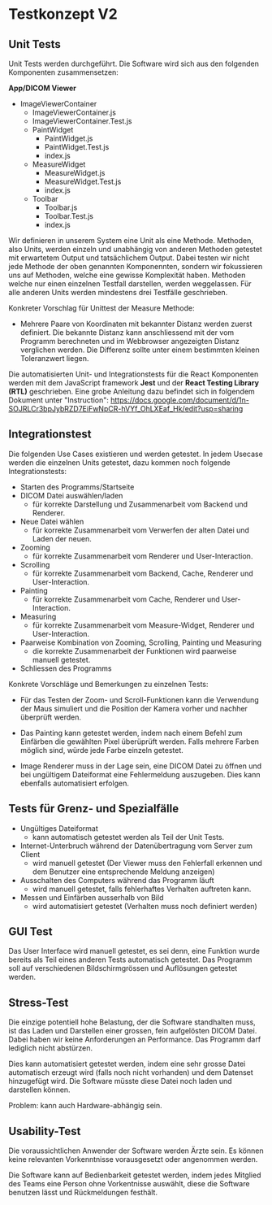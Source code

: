 # Testkonzept V2

## Unit Tests

Unit Tests werden durchgeführt. Die Software wird sich aus den folgenden Komponenten zusammensetzen:

**App/DICOM Viewer**

- ImageViewerContainer
  - ImageViewerContainer.js
  - ImageViewerContainer.Test.js
  - PaintWidget
    - PaintWidget.js
    - PaintWidget.Test.js
    - index.js
  - MeasureWidget
    - MeasureWidget.js
    - MeasureWidget.Test.js
    - index.js
  - Toolbar
    - Toolbar.js
    - Toolbar.Test.js
    - index.js

Wir definieren in unserem System eine Unit als eine Methode. Methoden, also Units, werden einzeln und unabhängig von anderen Methoden getestet mit erwartetem Output und tatsächlichem Output. Dabei testen wir nicht jede Methode der oben genannten Komponennten, sondern wir fokussieren uns auf Methoden, welche eine gewisse Komplexität haben. Methoden welche nur einen einzelnen Testfall darstellen, werden weggelassen. Für alle anderen Units werden mindestens drei Testfälle geschrieben.

Konkreter Vorschlag für Unittest der Measure Methode:
  - Mehrere Paare von Koordinaten mit bekannter Distanz werden zuerst definiert. Die bekannte Distanz kann anschliessend mit der vom Programm berechneten und im Webbrowser angezeigten Distanz verglichen werden. Die Differenz sollte unter einem bestimmten kleinen Toleranzwert liegen. 

Die automatisierten Unit- und Integrationstests für die React Komponenten werden mit dem JavaScript framework **Jest** und der **React Testing Library (RTL)** geschrieben. Eine grobe Anleitung dazu befindet sich in folgendem Dokument unter "Instruction": https://docs.google.com/document/d/1n-SOJRLCr3bpJybRZD7EiFwNpCR-hVYf_OhLXEaf_Hk/edit?usp=sharing

## Integrationstest

Die folgenden Use Cases existieren und werden getestet. In jedem Usecase werden die einzelnen Units getestet, dazu kommen noch folgende Integrationstests:

- Starten des Programms/Startseite
- DICOM Datei auswählen/laden
  - für korrekte Darstellung und Zusammenarbeit vom Backend und Renderer.
- Neue Datei wählen
  - für korrekte Zusammenarbeit vom Verwerfen der alten Datei und Laden der neuen.
- Zooming
  - für korrekte Zusammenarbeit vom Renderer und User-Interaction.
- Scrolling
  - für korrekte Zusammenarbeit vom Backend, Cache, Renderer und User-Interaction.
- Painting
  - für korrekte Zusammenarbeit vom Cache, Renderer und User-Interaction. 
- Measuring
  - für korrekte Zusammenarbeit vom Measure-Widget, Renderer und User-Interaction.
- Paarweise Kombination von Zooming, Scrolling, Painting und Measuring
  - die korrekte Zusammenarbeit der Funktionen wird paarweise manuell getestet.
- Schliessen des Programms

Konkrete Vorschläge und Bemerkungen zu einzelnen Tests:

- Für das Testen der Zoom- und Scroll-Funktionen kann die Verwendung der Maus simuliert und die Position der Kamera vorher und nachher überprüft werden.

- Das Painting kann getestet werden, indem nach einem Befehl zum Einfärben die gewählten Pixel überüprüft werden. Falls mehrere Farben möglich sind, würde jede Farbe einzeln getestet.

- Image Renderer muss in der Lage sein, eine DICOM Datei zu öffnen und bei ungültigem Dateiformat eine Fehlermeldung auszugeben. Dies kann ebenfalls automatisiert erfolgen.


## Tests für Grenz- und Spezialfälle

- Ungültiges Dateiformat
  - kann automatisch getestet werden als Teil der Unit Tests.
- Internet-Unterbruch während der Datenübertragung vom Server zum Client
  - wird manuell getestet (Der Viewer muss den Fehlerfall erkennen und dem Benutzer eine entsprechende Meldung anzeigen)
- Ausschalten des Computers während das Programm läuft
  - wird manuell getestet, falls fehlerhaftes Verhalten auftreten kann.
- Messen und Einfärben ausserhalb von Bild
  - wird automatisiert getestet (Verhalten muss noch definiert werden)

## GUI Test

Das User Interface wird manuell getestet, es sei denn, eine Funktion wurde bereits als Teil eines anderen Tests automatisch getestet.
Das Programm soll auf verschiedenen Bildschirmgrössen und Auflösungen getestet werden.

## Stress-Test

Die einzige potentiell hohe Belastung, der die Software standhalten muss, ist
das Laden und Darstellen einer grossen, fein aufgelösten DICOM Datei. Dabei haben wir keine Anforderungen an Performance. Das Programm darf lediglich nicht abstürzen.

Dies kann automatisiert getestet werden, indem eine sehr grosse Datei automatisch
erzeugt wird (falls noch nicht vorhanden) und dem Datenset hinzugefügt wird. Die
Software müsste diese Datei noch laden und darstellen können.

Problem: kann auch Hardware-abhängig sein.

## Usability-Test

Die voraussichtlichen Anwender der Software werden Ärzte sein. Es können keine relevanten Vorkenntnisse vorausgesetzt oder angenommen werden.

Die Software kann auf Bedienbarkeit getestet werden, indem jedes Mitglied des Teams eine Person ohne Vorkentnisse auswählt, diese die Software benutzen lässt und Rückmeldungen festhält. 
